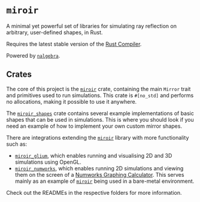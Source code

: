 # `miroir`

A minimal yet powerful set of libraries for simulating ray reflection on arbitrary, user-defined shapes, in Rust.

Requires the latest stable version of the [Rust Compiler](https://www.rust-lang.org/tools/install).

Powered by [`nalgebra`](https://nalgebra.org/).

## Crates

The core of this project is the [`miroir`](miroir_core) crate, containing the main `Mirror` trait and primitives used to run simulations. This crate is `#[no_std]` and performs no allocations, making it possible to use it anywhere.

The [`miroir_shapes`](miroir_shapes) crate contains several example implementations of basic shapes that can be used in simulations. This is where you should look if you need an example of how to implement your own custom mirror shapes.

There are integrations extending the [`miroir`](miroir_core) library with more functionality such as:

- [`miroir_glium`](miroir_glium), which enables running and visualising 2D and 3D simulations using OpenGL.
- [`miroir_numworks`](miroir_numworks), which enables running 2D simulations and viewing them on the screen of a [Numworks Graphing Calculator](https://www.numworks.com/). This serves mainly as an example of [`miroir`](miroir_core) being used in a bare-metal environment.

Check out the READMEs in the respective folders for more information.
